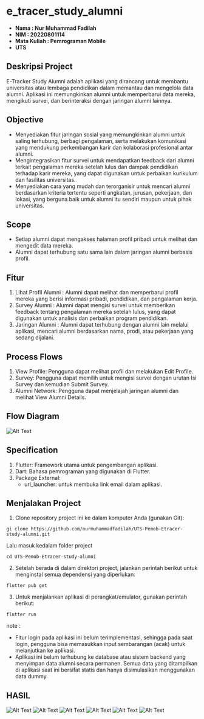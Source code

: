 # e_tracer_study_alumni

- **Nama : Nur Muhammad Fadilah**
- **NIM : 20220801114**
- **Mata Kuliah : Pemrograman Mobile**
- **UTS**

## Deskripsi Project
E-Tracker Study Alumni adalah aplikasi yang dirancang untuk membantu universitas atau lembaga pendidikan dalam memantau dan mengelola data alumni. Aplikasi ini memungkinkan alumni untuk memperbarui data mereka, mengikuti survei, dan berinteraksi dengan jaringan alumni lainnya. 

## Objective
- Menyediakan fitur jaringan sosial yang memungkinkan alumni untuk saling terhubung, berbagi pengalaman, serta melakukan komunikasi yang mendukung perkembangan karir dan kolaborasi profesional antar alumni.
- Mengintegrasikan fitur survei untuk mendapatkan feedback dari alumni terkait pengalaman mereka setelah lulus dan dampak pendidikan terhadap karir mereka, yang dapat digunakan untuk perbaikan kurikulum dan fasilitas universitas.
- Menyediakan cara yang mudah dan terorganisir untuk mencari alumni berdasarkan kriteria tertentu seperti angkatan, jurusan, pekerjaan, dan lokasi, yang berguna baik untuk alumni itu sendiri maupun untuk pihak universitas.

## Scope
- Setiap alumni dapat mengakses halaman profil pribadi untuk melihat dan mengedit data mereka.
- Alumni dapat terhubung satu sama lain dalam jaringan alumni berbasis profil.

## Fitur
1. Lihat Profil Alumni :
Alumni dapat melihat dan memperbarui profil mereka yang berisi informasi pribadi, pendidikan, dan pengalaman kerja.
2. Survey Alumni :
Alumni dapat mengisi survei untuk memberikan feedback tentang pengalaman mereka setelah lulus, yang dapat digunakan untuk analisis dan perbaikan program pendidikan.
3. Jaringan Alumni :
Alumni dapat terhubung dengan alumni lain melalui aplikasi, mencari alumni berdasarkan nama, prodi, atau pekerjaan yang sedang dijalani.

## Process Flows
1. View Profile: Pengguna dapat melihat profil dan melakukan Edit Profile.
2. Survey: Pengguna dapat memilih untuk mengisi survei dengan urutan Isi Survey dan kemudian Submit Survey.
3. Alumni Network: Pengguna dapat menjelajah jaringan alumni dan melihat View Alumni Details.

## Flow Diagram
![Alt Text](https://cdn.discordapp.com/attachments/1126065555816841238/1306944513218187274/image.png?ex=6738826d&is=673730ed&hm=3193fc9775b5ed1f82bea18199ddf71e4a61ebbf20a85c8b4cd3f6f5272ba60d&)

## Specification
1. Flutter: Framework utama untuk pengembangan aplikasi.
2. Dart: Bahasa pemrograman yang digunakan di Flutter.
3. Package External:
    - url_launcher: untuk membuka link email dalam aplikasi.

## Menjalakan Project 
1. Clone repository project ini ke dalam komputer Anda (gunakan Git): 
```
gi clone https://github.com/nurmuhammadfadilah/UTS-Pemob-Etracer-study-alumni.git
```
Lalu masuk kedalam folder project 
```
cd UTS-Pemob-Etracer-study-alumni
```
2. Setelah berada di dalam direktori project, jalankan perintah berikut untuk menginstal semua dependensi yang diperlukan:
```
flutter pub get
```
3. Untuk menjalankan aplikasi di perangkat/emulator, gunakan perintah berikut:
```
flutter run
```

note : 
- Fitur login pada aplikasi ini belum terimplementasi, sehingga pada saat login, pengguna bisa memasukkan input sembarangan (acak) untuk melanjutkan ke aplikasi.
- Aplikasi ini belum terhubung ke database atau sistem backend yang menyimpan data alumni secara permanen. Semua data yang ditampilkan di aplikasi saat ini bersifat statis dan hanya disimulasikan menggunakan data dummy.

## HASIL 
![Alt Text](https://media.discordapp.net/attachments/1126065555816841238/1306918166320119878/Screenshot_2024-11-15-16-43-46-057_my.id.etracer.e_tracer_study_alumni.jpg?ex=673869e4&is=67371864&hm=f7d014e72b610a6d12bed9b782e5073d376151a40a19b1f1879c5a8fd3a08c9b&=&format=webp&width=216&height=468)
![Alt Text](https://media.discordapp.net/attachments/1126065555816841238/1306918166626041866/Screenshot_2024-11-15-16-44-01-995_my.id.etracer.e_tracer_study_alumni.jpg?ex=673869e4&is=67371864&hm=a445475eaada95fd6b346230efd82d7703f90f4791660a03bcdeeb9d0edf0bd4&=&format=webp&width=216&height=468)
![Alt Text](https://media.discordapp.net/attachments/1126065555816841238/1306918167070769203/Screenshot_2024-11-15-16-44-13-418_my.id.etracer.e_tracer_study_alumni.jpg?ex=673869e4&is=67371864&hm=b8caff9c5967a3047d0d50da16612f45105f47dda7903ea27a979f707dc5cf34&=&format=webp&width=216&height=468)
![Alt Text](https://media.discordapp.net/attachments/1126065555816841238/1306918167553118278/Screenshot_2024-11-15-16-44-31-825_my.id.etracer.e_tracer_study_alumni.jpg?ex=673869e4&is=67371864&hm=f4e06b36231aed7c95788ed6f60c7be66dfcd49e26f86ed8c646271725f2a466&=&format=webp&width=216&height=468)
![Alt Text](https://media.discordapp.net/attachments/1126065555816841238/1306918168144646175/Screenshot_2024-11-15-16-44-38-367_my.id.etracer.e_tracer_study_alumni.jpg?ex=673869e4&is=67371864&hm=88f0d252e27678d7ce67199e9dd9ea0ee87854cf18429297c8fd0dd2ce8b1f2b&=&format=webp&width=216&height=468)
![Alt Text](https://media.discordapp.net/attachments/1126065555816841238/1306918167800709162/Screenshot_2024-11-15-16-44-46-404_my.id.etracer.e_tracer_study_alumni.jpg?ex=673869e4&is=67371864&hm=b25e9eecf0c134a8e00e8035afe570745daf667525a3ab1bfc45ba76fcc43a01&=&format=webp&width=216&height=468)